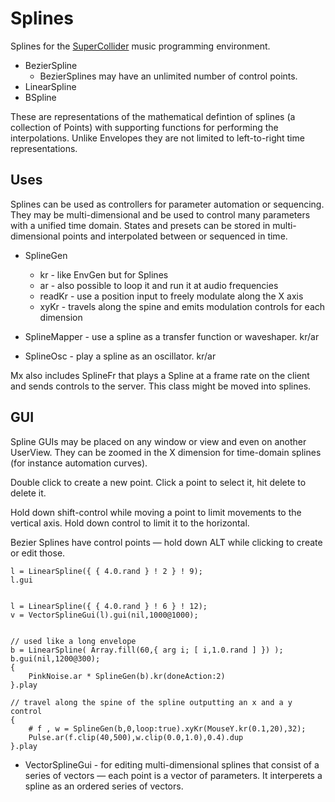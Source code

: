 Splines
=======

Splines for the [SuperCollider](http://github.com/supercollider/supercollider) music programming environment.

* BezierSpline
    - BezierSplines may have an unlimited number of control points.
* LinearSpline
* BSpline

These are representations of the mathematical defintion of splines (a collection of Points) with supporting functions for performing the interpolations.  Unlike Envelopes they are not limited to left-to-right time representations.

Uses
----

Splines can be used as controllers for parameter automation or sequencing. They may be multi-dimensional and be used to control many parameters with a unified time domain.  States and presets can be stored in multi-dimensional points and interpolated between or sequenced in time.


* SplineGen 
    - kr     - like EnvGen but for Splines
    - ar     - also possible to loop it and run it at audio frequencies
    - readKr - use a position input to freely modulate along the X axis
    - xyKr   - travels along the spine and emits modulation controls for each dimension

* SplineMapper - use a spline as a transfer function or waveshaper. kr/ar
    
* SplineOsc - play a spline as an oscillator. kr/ar

Mx also includes SplineFr that plays a Spline at a frame rate on the client and sends controls to the server.  This class might be moved into splines.


GUI
---

Spline GUIs may be placed on any window or view and even on another UserView. They can be zoomed in the X dimension for time-domain splines (for instance automation curves).

Double click to create a new point. Click a point to select it, hit delete to delete it.  

Hold down shift-control while moving a point to limit movements to the vertical axis.  Hold down control to limit it to the horizontal.

Bezier Splines have control points — hold down ALT while clicking to create or edit those.

	l = LinearSpline({ { 4.0.rand } ! 2 } ! 9);
	l.gui


	l = LinearSpline({ { 4.0.rand } ! 6 } ! 12);
	v = VectorSplineGui(l).gui(nil,1000@1000);


    // used like a long envelope
    b = LinearSpline( Array.fill(60,{ arg i; [ i,1.0.rand ] }) );
    b.gui(nil,1200@300);
    {
    	PinkNoise.ar * SplineGen(b).kr(doneAction:2)
    }.play
    
    // travel along the spine of the spline outputting an x and a y control
    {
	    # f , w = SplineGen(b,0,loop:true).xyKr(MouseY.kr(0.1,20),32);
	    Pulse.ar(f.clip(40,500),w.clip(0.0,1.0),0.4).dup
    }.play
    
* VectorSplineGui - for editing multi-dimensional splines that consist of a series of vectors — each point is a vector of parameters.  It interperets a spline as an ordered series of vectors.

